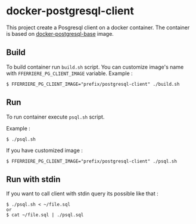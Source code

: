 # docker-postgresql-client

This project create a Posgresql client on a docker container.
The container is based on [docker-postgresql-base](https://github.com/fferriere/docker-postgresql-base) image.

## Build

To build container run `build.sh` script. You can customize image's name with `FFERRIERE_PG_CLIENT_IMAGE` variable. Example :
```
$ FFERRIERE_PG_CLIENT_IMAGE="prefix/postgresql-client" ./build.sh
```

## Run

To run container execute `psql.sh` script.

Example :
```
$ ./psql.sh
```

If you have customized image :
```
$ FFERRIERE_PG_CLIENT_IMAGE="prefix/postgresql-client" ./psql.sh
```

## Run with stdin

If you want to call client with stdin query its possible like that :
```
$ ./psql.sh < ~/file.sql
or
$ cat ~/file.sql | ./psql.sql
```
